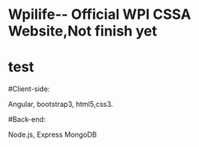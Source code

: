 # Wpilife-- Official WPI CSSA Website,Not finish yet
# test 
#Client-side: 

Angular, bootstrap3, html5,css3.

#Back-end: 

Node.js, Express MongoDB
